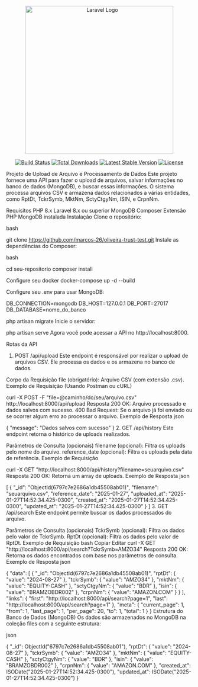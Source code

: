 <p align="center"><a href="https://laravel.com" target="_blank"><img src="https://raw.githubusercontent.com/laravel/art/master/logo-lockup/5%20SVG/2%20CMYK/1%20Full%20Color/laravel-logolockup-cmyk-red.svg" width="400" alt="Laravel Logo"></a></p>

<p align="center">
<a href="https://github.com/laravel/framework/actions"><img src="https://github.com/laravel/framework/workflows/tests/badge.svg" alt="Build Status"></a>
<a href="https://packagist.org/packages/laravel/framework"><img src="https://img.shields.io/packagist/dt/laravel/framework" alt="Total Downloads"></a>
<a href="https://packagist.org/packages/laravel/framework"><img src="https://img.shields.io/packagist/v/laravel/framework" alt="Latest Stable Version"></a>
<a href="https://packagist.org/packages/laravel/framework"><img src="https://img.shields.io/packagist/l/laravel/framework" alt="License"></a>
</p>


Projeto de Upload de Arquivo e Processamento de Dados
Este projeto fornece uma API para fazer o upload de arquivos, salvar informações no banco de dados (MongoDB), e buscar essas informações. O sistema processa arquivos CSV e armazena dados relacionados a várias entidades, como RptDt, TckrSymb, MktNm, SctyCtgyNm, ISIN, e CrpnNm.

Requisitos
PHP 8.x
Laravel 8.x ou superior
MongoDB
Composer
Extensão PHP MongoDB instalada
Instalação
Clone o repositório:

bash

git clone https://github.com/marcos-26/oliveira-trust-test.git
Instale as dependências do Composer:

bash

cd seu-repositorio
composer install

Configure seu docker 
docker-compose up -d --build 

Configure seu .env para usar MongoDB:

DB_CONNECTION=mongodb
DB_HOST=127.0.0.1
DB_PORT=27017
DB_DATABASE=nome_do_banco


php artisan migrate
Inicie o servidor:


php artisan serve
Agora você pode acessar a API no http://localhost:8000.

Rotas da API
1. POST /api/upload
Este endpoint é responsável por realizar o upload de arquivos CSV. Ele processa os dados e os armazena no banco de dados.

Corpo da Requisição
file (obrigatório): Arquivo CSV (com extensão .csv).
Exemplo de Requisição (Usando Postman ou cURL)

curl -X POST -F "file=@caminho/do/seu/arquivo.csv" http://localhost:8000/api/upload
Resposta
200 OK: Arquivo processado e dados salvos com sucesso.
400 Bad Request: Se o arquivo já foi enviado ou se ocorrer algum erro ao processar o arquivo.
Exemplo de Resposta
json

{
    "message": "Dados salvos com sucesso"
}
2. GET /api/history
Este endpoint retorna o histórico de uploads realizados.

Parâmetros de Consulta (opcionais)
filename (opcional): Filtra os uploads pelo nome do arquivo.
reference_date (opcional): Filtra os uploads pela data de referência.
Exemplo de Requisição

curl -X GET "http://localhost:8000/api/history?filename=seuarquivo.csv"
Resposta
200 OK: Retorna um array de uploads.
Exemplo de Resposta
json

[
    {
        "_id": "ObjectId(6797c7e2686a1db45508ab01)",
        "filename": "seuarquivo.csv",
        "reference_date": "2025-01-27",
        "uploaded_at": "2025-01-27T14:52:34.425-0300",
        "created_at": "2025-01-27T14:52:34.425-0300",
        "updated_at": "2025-01-27T14:52:34.425-0300"
    }
]
3. GET /api/search
Este endpoint permite buscar os dados processados do arquivo.

Parâmetros de Consulta (opcionais)
TckrSymb (opcional): Filtra os dados pelo valor de TckrSymb.
RptDt (opcional): Filtra os dados pelo valor de RptDt.
Exemplo de Requisição
bash
Copiar
Editar
curl -X GET "http://localhost:8000/api/search?TckrSymb=AMZO34"
Resposta
200 OK: Retorna os dados encontrados com base nos parâmetros de consulta.
Exemplo de Resposta
json

{
    "data": [
        {
            "_id": "ObjectId(6797c7e2686a1db45508ab01)",
            "rptDt": { "value": "2024-08-27" },
            "tckrSymb": { "value": "AMZO34" },
            "mktNm": { "value": "EQUITY-CASH" },
            "sctyCtgyNm": { "value": "BDR" },
            "isin": { "value": "BRAMZOBDR002" },
            "crpnNm": { "value": "AMAZON.COM" }
        }
    ],
    "links": {
        "first": "http://localhost:8000/api/search?page=1",
        "last": "http://localhost:8000/api/search?page=1"
    },
    "meta": {
        "current_page": 1,
        "from": 1,
        "last_page": 1,
        "per_page": 20,
        "to": 1,
        "total": 1
    }
}
Estrutura do Banco de Dados (MongoDB)
Os dados são armazenados no MongoDB na coleção files com a seguinte estrutura:

json

{
    "_id": ObjectId("6797c7e2686a1db45508ab01"),
    "rptDt": { "value": "2024-08-27" },
    "tckrSymb": { "value": "AMZO34" },
    "mktNm": { "value": "EQUITY-CASH" },
    "sctyCtgyNm": { "value": "BDR" },
    "isin": { "value": "BRAMZOBDR002" },
    "crpnNm": { "value": "AMAZON.COM" },
    "created_at": ISODate("2025-01-27T14:52:34.425-0300"),
    "updated_at": ISODate("2025-01-27T14:52:34.425-0300")
}
